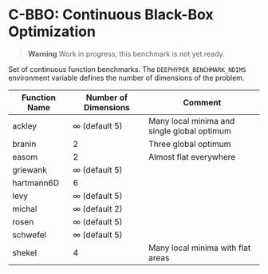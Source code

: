 # C-BBO: Continuous Black-Box Optimization

> **Warning**
> Work in progress, this benchmark is not yet ready.

Set of continuous function benchmarks. The `DEEPHYPER_BENCHMARK_NDIMS` environment variable defines the number of dimensions of the problem.

| Function Name | Number of Dimensions  |                   Comment                   |
| ------------- | --------------------- | ------------------------------------------- |
| ackley        | $\infty$ (default 5)  | Many local minima and single global optimum |
| branin        | 2                     | Three global optimum                        |
| easom         | 2                     | Almost flat everywhere                      |
| griewank      | $\infty$ (default 5)  |                                             |
| hartmann6D    | 6                     |                                             |
| levy          | $\infty$ (default 5)  |                                             |
| michal        | $\infty$ (default 2)  |                                             |
| rosen         | $\infty$ (default 5)  |                                             |
| schwefel      | $\infty$ (default 5)  |                                             |
| shekel        | 4                     | Many local minima with flat areas           |